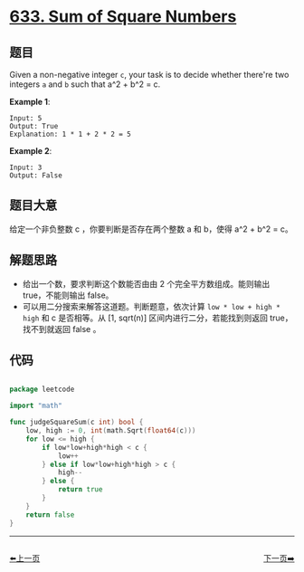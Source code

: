 # [633. Sum of Square Numbers](https://leetcode.com/problems/sum-of-square-numbers/)


## 题目

Given a non-negative integer `c`, your task is to decide whether there're two integers `a` and `b` such that a^2 + b^2 = c.

**Example 1**:

    Input: 5
    Output: True
    Explanation: 1 * 1 + 2 * 2 = 5

**Example 2**:

    Input: 3
    Output: False


## 题目大意

给定一个非负整数 c ，你要判断是否存在两个整数 a 和 b，使得 a^2 + b^2 = c。


## 解题思路

- 给出一个数，要求判断这个数能否由由 2 个完全平方数组成。能则输出 true，不能则输出 false。
- 可以用二分搜索来解答这道题。判断题意，依次计算 `low * low + high * high`  和 c 是否相等。从 [1, sqrt(n)] 区间内进行二分，若能找到则返回 true，找不到就返回 false 。


## 代码

```go

package leetcode

import "math"

func judgeSquareSum(c int) bool {
	low, high := 0, int(math.Sqrt(float64(c)))
	for low <= high {
		if low*low+high*high < c {
			low++
		} else if low*low+high*high > c {
			high--
		} else {
			return true
		}
	}
	return false
}

```
----------------------------------------------
<div style="display: flex;justify-content: space-between;align-items: center;">
<p><a href="https://books.halfrost.com/leetcode/ChapterFour/0632.Smallest-Range-Covering-Elements-from-K-Lists/">⬅️上一页</a></p>
<p><a href="https://books.halfrost.com/leetcode/ChapterFour/0636.Exclusive-Time-of-Functions/">下一页➡️</a></p>
</div>
